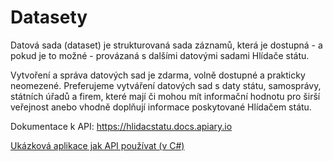 # Datasety
Datová sada (dataset) je strukturovaná sada záznamů, která je dostupná  - a pokud je to možné - provázaná s dalšími datovými sadami Hlídače státu.

Vytvoření a správa datových sad je zdarma, volně dostupné a prakticky neomezené. Preferujeme vytváření datových sad s daty státu, samosprávy, státních úřadů a firem, které mají či mohou mít informační hodnotu pro širší veřejnost anebo vhodně doplňují informace poskytované Hlídačem státu.

Dokumentace k API: https://hlidacstatu.docs.apiary.io

[Ukázková aplikace jak API používat (v C#)](https://github.com/HlidacStatu/Datasety/tree/master/Dataset-RozhodnutiUOHS-ukazka)
